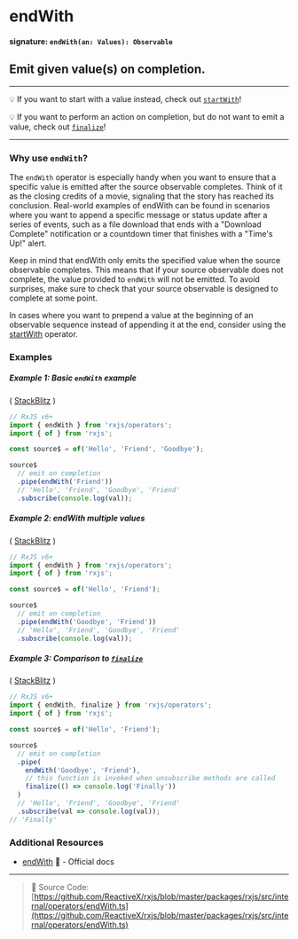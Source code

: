 # endWith

#### signature: `endWith(an: Values): Observable`

## Emit given value(s) on completion.

---

💡 If you want to start with a value instead, check out
[`startWith`](startwith.md)!

💡 If you want to perform an action on completion, but do not want to emit a
value, check out [`finalize`](../utility/finalize.md)!

---

### Why use `endWith`?
The `endWith` operator is especially handy when you want to ensure that a specific value is emitted after the source observable completes. Think of it as the closing credits of a movie, signaling that the story has reached its conclusion. Real-world examples of endWith can be found in scenarios where you want to append a specific message or status update after a series of events, such as a file download that ends with a "Download Complete" notification or a countdown timer that finishes with a "Time's Up!" alert.

Keep in mind that endWith only emits the specified value when the source observable completes. This means that if your source observable does not complete, the value provided to `endWith` will not be emitted. To avoid surprises, make sure to check that your source observable is designed to complete at some point.

In cases where you want to prepend a value at the beginning of an observable sequence instead of appending it at the end, consider using the [startWith](startwith.md) operator.



### Examples

##### Example 1: Basic `endWith` example

(
[StackBlitz](https://stackblitz.com/edit/typescript-gexe9u?file=index.ts&devtoolsheight=100)
)

```js
// RxJS v6+
import { endWith } from 'rxjs/operators';
import { of } from 'rxjs';

const source$ = of('Hello', 'Friend', 'Goodbye');

source$
  // emit on completion
  .pipe(endWith('Friend'))
  // 'Hello', 'Friend', 'Goodbye', 'Friend'
  .subscribe(console.log(val));
```

##### Example 2: endWith multiple values

(
[StackBlitz](https://stackblitz.com/edit/typescript-dyed7x?file=index.ts&devtoolsheight=100)
)

```js
// RxJS v6+
import { endWith } from 'rxjs/operators';
import { of } from 'rxjs';

const source$ = of('Hello', 'Friend');

source$
  // emit on completion
  .pipe(endWith('Goodbye', 'Friend'))
  // 'Hello', 'Friend', 'Goodbye', 'Friend'
  .subscribe(console.log(val));
```

##### Example 3: Comparison to [`finalize`](../utility/finalize.md)

(
[StackBlitz](https://stackblitz.com/edit/typescript-lkk1pj?file=index.ts&devtoolsheight=100)
)

```js
// RxJS v6+
import { endWith, finalize } from 'rxjs/operators';
import { of } from 'rxjs';

const source$ = of('Hello', 'Friend');

source$
  // emit on completion
  .pipe(
    endWith('Goodbye', 'Friend'),
    // this function is invoked when unsubscribe methods are called
    finalize(() => console.log('Finally'))
  )
  // 'Hello', 'Friend', 'Goodbye', 'Friend'
  .subscribe(val => console.log(val));
// 'Finally'
```

### Additional Resources

- [endWith](https://rxjs.dev/api/operators/endWith) 📰 - Official docs

---

> 📁 Source Code:
> [https://github.com/ReactiveX/rxjs/blob/master/packages/rxjs/src/internal/operators/endWith.ts](https://github.com/ReactiveX/rxjs/blob/master/packages/rxjs/src/internal/operators/endWith.ts)
